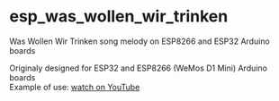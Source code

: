 # esp_was_wollen_wir_trinken
Was Wollen Wir Trinken song melody on ESP8266 and ESP32 Arduino boards

Originaly designed for ESP32 and ESP8266 (WeMos D1 Mini) Arduino boards  
Example of use: [watch on YouTube](https://www.youtube.com/shorts/iO9b0h23DFs?feature=share)
